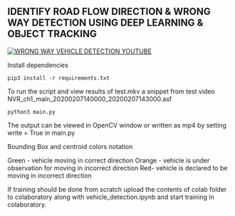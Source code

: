 ## IDENTIFY ROAD FLOW DIRECTION & WRONG WAY DETECTION USING DEEP LEARNING & OBJECT TRACKING ##

[![WRONG WAY VEHICLE DETECTION YOUTUBE](https://www.youtube.com/watch?v=224_xUMf_IQ/0.jpg)](https://www.youtube.com/watch?v=224_xUMf_IQ)

Install dependencies

```
pip3 install -r requirements.txt 

```

To run the script and view results of test.mkv a snippet from test video NVR_ch1_main_20200207140000_20200207143000.asf

```
python3 main.py

```
The output can be viewed in OpenCV window or written as mp4 by setting
write = True in main.py

Bounding Box and centroid colors notation

Green - vehicle moving in correct direction
Orange - vehicle is under observation for moving in incorrect direction
Red- vehicle is declared to be moving in incorrect direction

If training should be done from scratch upload the contents of colab folder to colaboratory along with
vehicle_detection.ipynb and start training in colaboratory.


